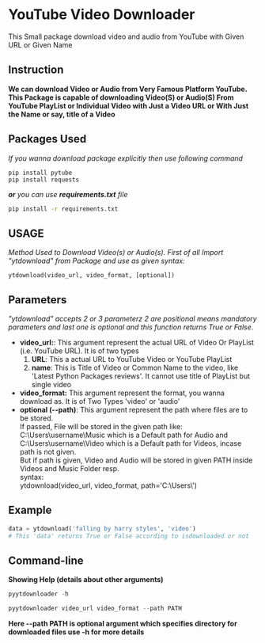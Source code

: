 # YouTube Video Downloader
This Small package download video and audio from YouTube with Given URL or Given Name
## Instruction
**We can download Video or Audio from Very Famous Platform YouTube. This Package is capable of downloading Video(S) or Audio(S) From YouTube PlayList or Individual Video with Just a Video URL or With Just the Name or say, title of a Video**
## Packages Used
*If you wanna download package explicitly then use following command*
````
pip install pytube
pip install requests
````
***or** you can use **requirements.txt** file*
````cmd
pip install -r requirements.txt
````
## USAGE
*Method Used to Download Video(s) or Audio(s).*
*First of all Import "ytdownload" from Package and use as given syntax:*
````
ytdownload(video_url, video_format, [optional])
````
## Parameters
*"ytdownload" accepts 2 or 3 parameterz 2 are positional means mandatory parameters and last one is optional and this function returns True or False*.

* **video_url:**: This argument represent the actual URL of Video Or PlayList (i.e. YouTube URL). It is of two types
  1. **URL**: This a actual URL to YouTube Video or YouTube PlayList
  2. **name**: This is Title of Video or Common Name to the video, like 'Latest Python Packages reviews'. It cannot use title of PlayList but single video
* **video_format:** This argument represent the format, you wanna download as. It is of Two Types 'video' or 'audio'
* **optional (--path)**: This argument represent the path where files are to be stored.  
If passed, File will be stored in the given path like:  
C:\Users\username\Music which is a Default path for Audio and  
C:\Users\username\Video which is a Default path for Videos, incase path is not given.  
But if path is given, Video and Audio will be stored in given PATH inside Videos and Music Folder resp.  
  syntax:  
      ytdownload(video_url, video_format, path='C:\\Users\\')  

## Example
````python
data = ytdownload('falling by harry styles', 'video')
# This 'data' returns True or False according to isdownloaded or not
````
## Command-line
**Showing Help (details about other arguments)**
````python
pyytdownloader -h
````

````python
pyytdownloader video_url video_format --path PATH
````
**Here --path PATH is optional argument which specifies directory for downloaded files use -h for more details**
